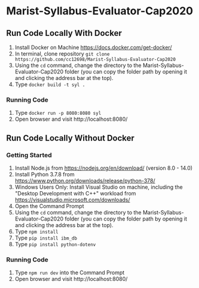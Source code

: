 # Marist-Syllabus-Evaluator-Cap2020

## Run Code Locally With Docker
1. Install Docker on Machine https://docs.docker.com/get-docker/
2. In terminal, clone repository `git clone https://github.com/cc12698/Marist-Syllabus-Evaluator-Cap2020`
3. Using the `cd` command, change the directory to the Marist-Syllabus-Evaluator-Cap2020 folder (you can copy the folder path by opening it and clicking the address bar at the top).
4. Type `docker build -t syl .`

### Running Code
1. Type `docker run -p 8080:8080 syl`
2. Open browser and visit http://localhost:8080/

## Run Code Locally Without Docker

### Getting Started
1. Install Node.js from https://nodejs.org/en/download/ (version 8.0 - 14.0)
2. Install Python 3.7.8 from https://www.python.org/downloads/release/python-378/
3. Windows Users Only: Install Visual Studio on machine, including the "Desktop Development with C++" workload from https://visualstudio.microsoft.com/downloads/
4. Open the Command Prompt
5. Using the `cd` command, change the directory to the Marist-Syllabus-Evaluator-Cap2020 folder (you can copy the folder path by opening it and clicking the address bar at the top).
6. Type `npm install`
7. Type `pip install ibm_db`
8. Type `pip install python-dotenv`


### Running Code
1. Type `npm run dev` into the Command Prompt
2. Open browser and visit http://localhost:8080/

